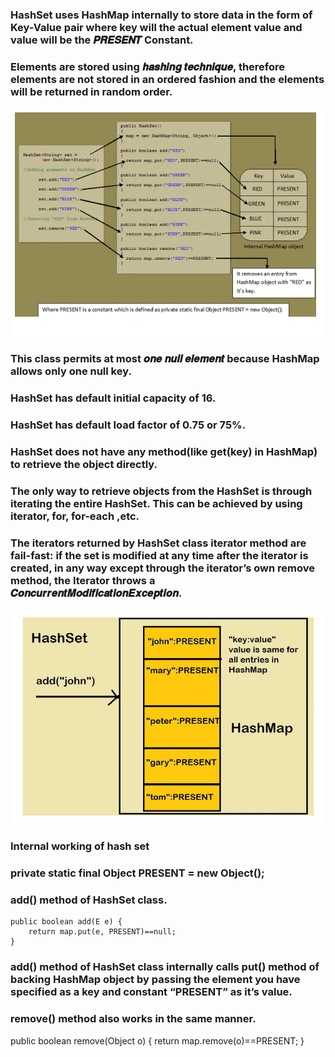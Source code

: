 ### HashSet uses HashMap internally to store data in the form of Key-Value pair where key will the actual element value and value will be the 𝑷𝑹𝑬𝑺𝑬𝑵𝑻 Constant.
### Elements are stored using 𝒉𝒂𝒔𝒉𝒊𝒏𝒈 𝒕𝒆𝒄𝒉𝒏𝒊𝒒𝒖𝒆, therefore elements are not stored in an ordered fashion and the elements will be returned in random order.
![img.png](img.png)

### This class permits at most 𝒐𝒏𝒆 𝒏𝒖𝒍𝒍 𝒆𝒍𝒆𝒎𝒆𝒏𝒕 because HashMap allows only one null key.
### HashSet has default initial capacity of 16.
### HashSet has default load factor of 0.75 or 75%.
### HashSet does not have any method(like get(key) in HashMap) to retrieve the object directly.
### The only way to retrieve objects from the HashSet is through iterating the entire HashSet. This can be achieved by using iterator, for, for-each ,etc.
### The iterators returned by HashSet class iterator method are fail-fast: if the set is modified at any time after the iterator is created, in any way except through the iterator’s own remove method, the Iterator throws a 𝑪𝒐𝒏𝒄𝒖𝒓𝒓𝒆𝒏𝒕𝑴𝒐𝒅𝒊𝒇𝒊𝒄𝒂𝒕𝒊𝒐𝒏𝑬𝒙𝒄𝒆𝒑𝒕𝒊𝒐𝒏.

![img_1.png](img_1.png)

### Internal working of hash set

### private static final Object PRESENT = new Object();

### add() method of HashSet class.
    public boolean add(E e) {
        return map.put(e, PRESENT)==null;
    }

### add() method of HashSet class internally calls put() method of backing HashMap object by passing the element you have specified as a key and constant “PRESENT” as it’s value.
### remove() method also works in the same manner.

public boolean remove(Object o) {
return map.remove(o)==PRESENT;
}